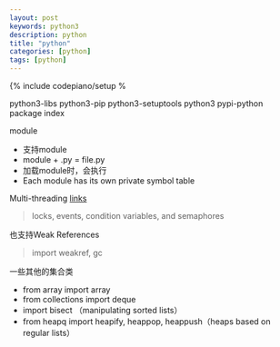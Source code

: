 ```yaml
---
layout: post
keywords: python3 
description: python
title: "python"
categories: [python]
tags: [python]
---
```

{% include codepiano/setup %

python3-libs
python3-pip
python3-setuptools
python3
pypi-python package index


module
* 支持module
* module + .py = file.py
* 加载module时，会执行
* Each module has its own private symbol table

Multi-threading [links](https://docs.python.org/3.8/tutorial/stdlib2.html)
> locks, events, condition variables, and semaphores

也支持Weak References
> import weakref, gc

一些其他的集合类
* from array import array
* from collections import deque
* import bisect （manipulating sorted lists）
* from heapq import heapify, heappop, heappush（heaps based on regular lists）
